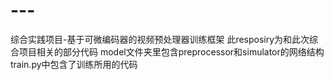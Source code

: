 # ---
综合实践项目-基于可微编码器的视频预处理器训练框架
此resposiry为和此次综合项目相关的部分代码
model文件夹里包含preprocessor和simulator的网络结构
train.py中包含了训练所用的代码
